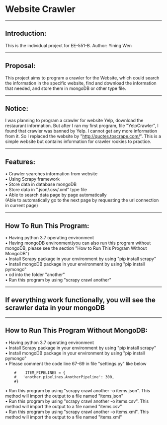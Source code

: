 Website Crawler  
=  
    
----      
Introduction:
-
This is the individual project for EE-551-B.        Author: Yining Wen

----
Proposal:
-
This project aims to program a crawler for the Website, which could search the information in the specific website, find and download the information that needed, and store them in mongoDB or other type file.

----
Notice:
-
I was planning to program a crawler for website Yelp, download the restaurant information. But after I ran my first program, file "YelpCrawler", I found that crawler was banned by Yelp. I cannot get any more information from it. So I replaced the website by "http://quotes.toscrape.com/". This is a simple website but contains information for crawler rookies to practice.

----
Features:
-
•   Crawler searches information from website  
•   Using Scrapy framework  
•   Store data in database mongoDB  
•   Store data in ".json/.csv/.xml" type file  
•   Able to search data page by page automatically  
   (Able to automatically go to the next page by requesting the url connection in current page) 

-----
How To Run This Program:
-
•   Having python 3.7 operating environment  
•   Having mongoDB environment(you can also run this program without mongoDB, please see the section "How to Run This   Program Without MongoDB")  
•   Install Scrapy package in your environment by using "pip install scrapy"  
•   Install mongoDB package in your environment by using "pip install pymongo"  
•   cd into the folder "another"  
•   Run this program by using "scrapy crawl another"   

----
  If everything work functionally, you will see the scrawler data in your mongoDB
-    

----
How to Run This Program Without MongoDB:  
-  
•   Having python 3.7 operating environment  
•   Install Scrapy package in your environment by using "pip install scrapy"    
•   Install mongoDB package in your environment by using "pip install pymongo"  
•   Please comment the code line 67-69 in file "settings.py" like below

        #    ITEM_PIPELINES = {
        #   'another.pipelines.AnotherPipeline': 300,
        #}  
•   Run this program by using "scrapy crawl another -o items.json". This method will import the output to a file named            "items.json"  
•   Run this program by using "scrapy crawl another -o items.csv". This method will import the output to a file named            "items.csv"  
•    Run this program by using "scrapy crawl another -o items.xml". This method will import the output to a file named            "items.xml"
